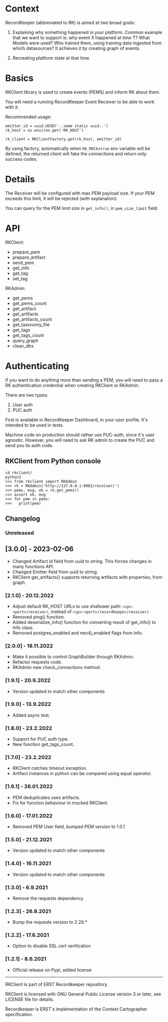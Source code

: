
# Context

RecordKeeper (abbreviated to RK) is aimed at two broad goals:

1. Explaining why something happened in your platform.
   Common example that we want to support is: why event X happened at time T?
   What Models were used? Who trained them, using training data ingested from which
   datasources? It achieves it by creating graph of events.

2. Recreating platform state at that time.

# Basics

RKClient library is used to create events (PEMS) and inform RK about them.

You will need a running RecordKeeper Event Receiver to be able to work with it.

Recommended usage:

```
emitter_id = uuid.UUID('..some static uuid..')
rk_host = os.environ.get('RK_HOST')

rk_client = RKClientFactory.get(rk_host, emitter_id)
```

By using factory, automatically when `RK_MOCK=true` env variable will be defined, 
the returned client will fake the connections and return only success codes. 

# Details

The Receiver will be configured with max PEM payload size. If your PEM exceeds 
this limit, it will be rejected (with explanation).

You can query for the PEM limit size in `get_info()`, in `pem_size_limit` field.

# API

RKClient:
- prepare_pem
- prepare_artifact
- send_pem
- get_info
- get_tag
- set_tag

RKAdmin:
- get_pems
- get_pems_count
- get_artifact
- get_artifacts
- get_artifacts_count
- get_taxonomy_file
- get_tags
- get_tags_count
- query_graph
- clean_dbs


# Authenticating

If you want to do anything more than sending a PEM, you will need to pass a
RK authentication credential when creating RKClient or RKAdmin.

There are two types:
1. User auth
2. PUC auth

First is available in RecordKeeper Dashboard, in your user profile. It's intended 
to be used in tests.

Machine code on production should rather use PUC-auth, since it's user agnostic. 
However, you will need to ask RK admin to create the PUC and send you its auth code.

## RKClient from Python console

```
cd rkclient/
python3
>>> from rkclient import RKAdmin
>>> rk = RKAdmin('http://127.0.0.1:8082/receiver/')
>>> pems, msg, ok = rk.get_pems()
>>> assert ok, msg
>>> for pem in pems:
>>>   print(pem)
```
## Changelog

### Unreleased

## [3.0.0] - 2023-02-06
- Changed Artifact id field from uuid to string. This forces changes in many functions API.
- Changed Emitter field from uuid to string.
- RKClient get_artifacts() supports returning artifacts with properties, from graph.

### [2.1.0] - 20.12.2022
- Adjust default RK_HOST URLs to use shallower path: `<ip>:<port>/receiver/`, instead of `<ip>:<port>/recordkeeper/receiver/`
- Removed ping() function.
- Added deserialize_info() function for converting result of get_info() to Info class.
- Removed postgres_enabled and neo4j_enabled flags from Info.

### [2.0.0] - 18.11.2022
- Make it possible to control GraphBuilder through RKAdmin. 
- Refactor requests code.
- RKAdmin new check_connections method.

### [1.9.1] - 20.9.2022
- Version updated to match other components

### [1.9.0] - 13.9.2022
- Added async test.

### [1.8.0] - 23.2.2022
- Support for PUC auth type. 
- New function get_tags_count.

### [1.7.0] - 23.2.2022
- RKClient catches timeout exception. 
- Artifact instances in python can be compared using equal operator.

### [1.6.1] - 26.01.2022
- PEM deduplicates uses artifacts. 
- Fix for function behaviour in mocked RKClient.

### [1.6.0] - 17.01.2022
- Removed PEM User field, bumped PEM version to 1.0.1

### [1.5.0] - 21.12.2021
- Version updated to match other components

### [1.4.0] - 16.11.2021
- Version updated to match other components

### [1.3.0] - 6.9.2021
- Remove the requests dependency

### [1.2.3] - 26.8.2021
- Bump the requests version to 2.26.*

### [1.2.2] - 17.6.2021
- Option to disable SSL cert verification

### [1.2.1] - 8.6.2021
- Official release on Pypi, added license


---
RKClient is part of ERST Recordkeeper repository.

RKClient is licensed with GNU General Public License version 3 or later,
see LICENSE file for details.

Recordkeeper is ERST's implementation of the Context Cartographer specification.

